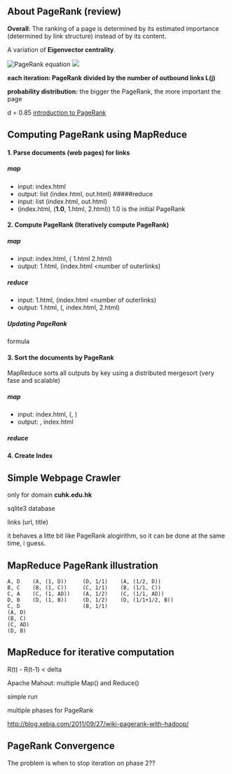 ## About PageRank (review)
**Overall**: The ranking of a page is determined by its estimated importance (determined by link structure) instead of by its content.

A variation of **Eigenvector centrality**. 

![PageRank equation](http://upload.wikimedia.org/math/3/0/1/301ac52562803bc429fe3d8dace97b6b.png) ![](http://upload.wikimedia.org/math/0/3/1/03114db8703c7f3b642c7c43a7c5b2c0.png)

**each iteration: PageRank divided by the number of outbound links L(j)**

**probability distribution:** the bigger the PageRank, the more important the page

d = 0.85 [introduction to PageRank](http://michaelnielsen.org/blog/lectures-on-the-google-technology-stack-1-introduction-to-pagerank/)


## Computing PageRank using MapReduce

#### 1. Parse documents (web pages) for links
##### map
+ input: index.html
+ output: list (index.html, out.html)
#####reduce
+ input: list (index.html, out.html)
+  (index.html, (**1.0**, 1.html, 2.html)) 1.0 is the initial PageRank

#### 2. Compute PageRank (Iteratively compute PageRank)
##### map
+ input: index.html, (<PageRank> 1.html 2.html)
+ output: 1.html, (index.html <PageRank> <number of outerlinks)
##### reduce
+ input: 1.html, (index.html <PageRank> <number of outerlinks)
+ output: 1.html, (<updated PageRank>, index.html, 2.html)
##### Updating PageRank
formula

#### 3. Sort the documents by PageRank
MapReduce sorts all outputs by key using a distributed mergesort (very fase and scalable)
##### map
+ input: index.html, (<PageRank>, <outlinks>)
+ output: <PageRank>, index.html
##### reduce
#### 4. Create Index

## Simple Webpage Crawler
only for domain **cuhk.edu.hk**

sqlite3 database

links (url, title)

it behaves a litte bit like PageRank alogirithm, so it can be done at the same time, i guess.

## MapReduce PageRank illustration
```
A, D	(A, (1, D))		(D, 1/1)	(A, (1/2, D))
B, C	(B, (1, C))		(C, 1/1)	(B, (1/1, C))
C, A	(C, (1, AD))	(A, 1/2)	(C, (1/1, AD))
D, B	(D, (1, B))		(D, 1/2)	(D, (1/1+1/2, B))
C, D					(B, 1/1)
(A, D)
(B, C)
(C, AD)
(D, B)
```
## MapReduce for iterative computation
R(t) - R(t-1) < delta

Apache Mahout: multiple Map() and Reduce()

simple run

multiple phases for PageRank

http://blog.xebia.com/2011/09/27/wiki-pagerank-with-hadoop/

## PageRank Convergence 
The problem is when to stop iteration on phase 2??


